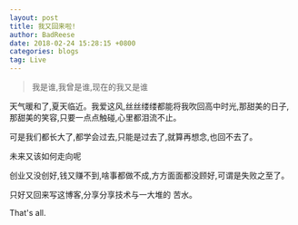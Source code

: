 ```yaml
---
layout: post
title: 我又回来啦!
author: BadReese
date: 2018-02-24 15:28:15 +0800
categories: blogs
tag: Live
---
```


>我是谁,我曾是谁,现在的我又是谁

天气暖和了,夏天临近。我爱这风,丝丝缕缕都能将我吹回高中时光,那甜美的日子,那甜美的笑容,只要一点点触碰,心里都泪流不止。

可是我们都长大了,都学会过去,只能是过去了,就算再想念,也回不去了。

未来又该如何走向呢

创业又没创好,钱又赚不到,啥事都做不成,方方面面都没顾好,可谓是失败之至了。

只好又回来写这博客,分享分享技术与一大堆的 苦水。

That's all.